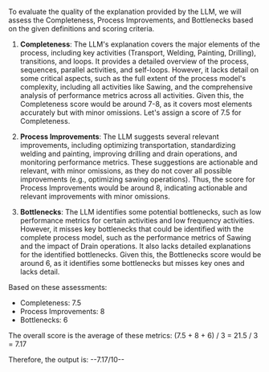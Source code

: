 To evaluate the quality of the explanation provided by the LLM, we will assess the Completeness, Process Improvements, and Bottlenecks based on the given definitions and scoring criteria.

1. **Completeness**: The LLM's explanation covers the major elements of the process, including key activities (Transport, Welding, Painting, Drilling), transitions, and loops. It provides a detailed overview of the process, sequences, parallel activities, and self-loops. However, it lacks detail on some critical aspects, such as the full extent of the process model's complexity, including all activities like Sawing, and the comprehensive analysis of performance metrics across all activities. Given this, the Completeness score would be around 7-8, as it covers most elements accurately but with minor omissions. Let's assign a score of 7.5 for Completeness.

2. **Process Improvements**: The LLM suggests several relevant improvements, including optimizing transportation, standardizing welding and painting, improving drilling and drain operations, and monitoring performance metrics. These suggestions are actionable and relevant, with minor omissions, as they do not cover all possible improvements (e.g., optimizing sawing operations). Thus, the score for Process Improvements would be around 8, indicating actionable and relevant improvements with minor omissions.

3. **Bottlenecks**: The LLM identifies some potential bottlenecks, such as low performance metrics for certain activities and low frequency activities. However, it misses key bottlenecks that could be identified with the complete process model, such as the performance metrics of Sawing and the impact of Drain operations. It also lacks detailed explanations for the identified bottlenecks. Given this, the Bottlenecks score would be around 6, as it identifies some bottlenecks but misses key ones and lacks detail.

Based on these assessments:
- Completeness: 7.5
- Process Improvements: 8
- Bottlenecks: 6

The overall score is the average of these metrics: (7.5 + 8 + 6) / 3 = 21.5 / 3 = 7.17

Therefore, the output is: --7.17/10--